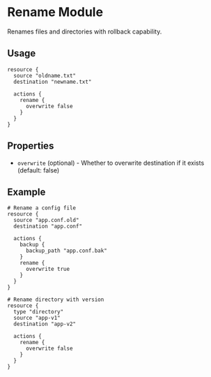 # Rename Module

Renames files and directories with rollback capability.

## Usage

```
resource {
  source "oldname.txt"
  destination "newname.txt"

  actions {
    rename {
      overwrite false
    }
  }
}
```

## Properties

- `overwrite` (optional) - Whether to overwrite destination if it exists (default: false)

## Example

```
# Rename a config file
resource {
  source "app.conf.old"
  destination "app.conf"

  actions {
    backup {
      backup_path "app.conf.bak"
    }
    rename {
      overwrite true
    }
  }
}

# Rename directory with version
resource {
  type "directory"
  source "app-v1"
  destination "app-v2"

  actions {
    rename {
      overwrite false
    }
  }
}
```
